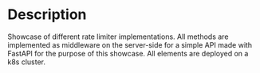 # Description

Showcase of different rate limiter implementations. All methods are implemented as middleware on the server-side for a simple API made with FastAPI for the purpose of this showcase. All elements are deployed on a k8s cluster.